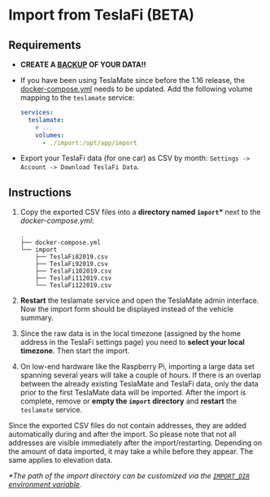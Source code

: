 # Import from TeslaFi (BETA)

## Requirements

- **CREATE A [BACKUP](../maintenance/backup_restore.html) OF YOUR DATA‼️**

- If you have been using TeslaMate since before the 1.16 release, the [docker-compose.yml](../installation/docker.html) needs to be updated. Add the following volume mapping to the `teslamate` service:

  ```YAML
  services:
    teslamate:
      # ...
      volumes:
        - ./import:/opt/app/import
  ```

- Export your TeslaFi data (for one car) as CSV by month: `Settings -> Account -> Download TeslaFi Data`.

## Instructions

1. Copy the exported CSV files into a **directory named `import`\*** next to the _docker-compose.yml_:

   ```console
   .
   ├── docker-compose.yml
   └── import
       ├── TeslaFi82019.csv
       ├── TeslaFi92019.csv
       ├── TeslaFi102019.csv
       ├── TeslaFi112019.csv
       └── TeslaFi122019.csv
   ```

2. **Restart** the teslamate service and open the TeslaMate admin interface. Now the import form should be displayed instead of the vehicle summary.
3. Since the raw data is in the local timezone (assigned by the home address in the TeslaFi settings page) you need to **select your local timezone**. Then start the import.
4. On low-end hardware like the Raspberry Pi, importing a large data set spanning several years will take a couple of hours. If there is an overlap between the already existing TeslaMate and TeslaFi data, only the data prior to the first TeslaMate data will be imported. After the import is complete, remove or **empty the `import` directory** and **restart** the `teslamate` service.

Since the exported CSV files do not contain addresses, they are added automatically during and after the import. So please note that not all addresses are visible immediately after the import/restarting. Depending on the amount of data imported, it may take a while before they appear. The same applies to elevation data.

_\*The path of the import directory can be customized via the [`IMPORT_DIR` environment variable](../configuration/environment_variables.html)._
